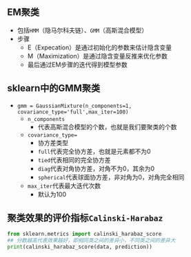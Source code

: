 ## EM聚类
- 包括`HMM`（隐马尔科夫链）、`GMM`（高斯混合模型）
- 步骤
  - E（Expecation）是通过初始化的参数来估计隐含变量
  - M（Maximization）是通过隐含变量反推来优化参数
  - 最后通过EM步骤的迭代得到模型参数

## sklearn中的GMM聚类
- `gmm = GaussianMixture(n_components=1, covariance_type='full',max_iter=100)`
  - `n_components`
    - 代表高斯混合模型的个数，也就是我们要聚类的个数
  - `covariance_type=`
    - 协方差类型
    - `full`代表完全协方差，也就是元素都不为0
    - `tied`代表相同的完全协方差
    - `diag`代表对角协方差，对角不为0，其余为0
    - `spherical`代表球面协方差，非对角为0，对角完全相同
  - `max_iter`代表最大迭代次数
    - 默认为100

## 聚类效果的评价指标`Calinski-Harabaz`
```Python
from sklearn.metrics import calinski_harabaz_score
## 分数越高代表效果越好，即相同类之间的差异小，不同类之间的差异大
print(calinski_harabaz_score(data, prediction))
```